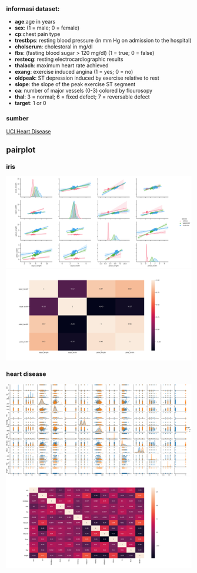 ### informasi dataset: 
* **age**:age in years   
* **sex**: (1 = male; 0 = female)   
* **cp**:chest pain type   
* **trestbps**: resting blood pressure (in mm Hg on admission to the hospital)
* **cholserum**: cholestoral in mg/dl   
* **fbs**: (fasting blood sugar > 120 mg/dl) (1 = true; 0 = false)   
* **restecg**: resting electrocardiographic results   
* **thalach**: maximum heart rate achieved   
* **exang**: exercise induced angina (1 = yes; 0 = no)   
* **oldpeak**: ST depression induced by exercise relative to rest   
* **slope**: the slope of the peak exercise ST segment   
* **ca**: number of major vessels (0-3) colored by flourosopy   
* **thal**: 3 = normal; 6 = fixed defect; 7 = reversable defect   
* **target**: 1 or 0   

### sumber
[UCI Heart Disease](https://www.kaggle.com/ronitf/heart-disease-uci)

## pairplot
### iris
![](img/pairplot_iris.png)
![](img/heatmap_iris.png)
### heart disease
![](img/pairplot_heartdisease.png)
![](img/correlation_heartdisease.png)
